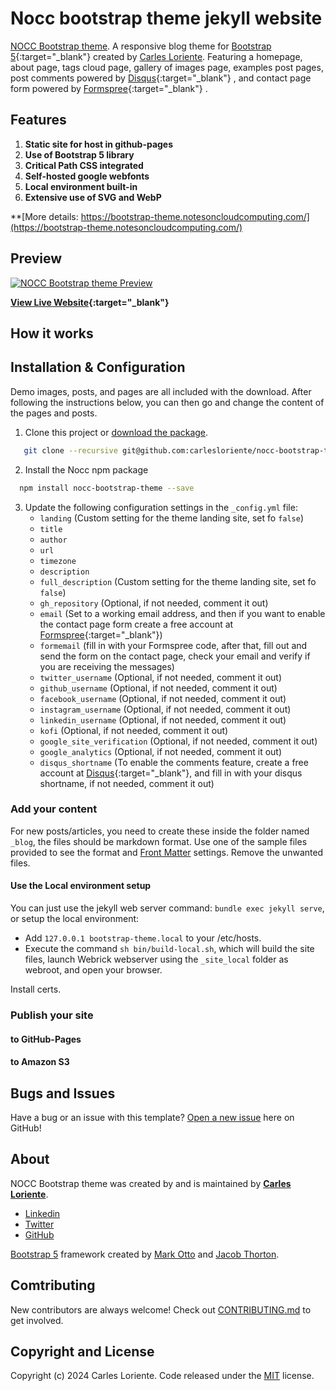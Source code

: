 # Nocc bootstrap theme jekyll website

[NOCC Bootstrap theme](https://bootstrap-theme.notesoncloudcomputing.com/). A responsive blog theme for [Bootstrap 5](https://getbootstrap.com/){:target="_blank"} created by [Carles Loriente](http://github.com/carlesloriente). Featuring a homepage, about page, tags cloud page, gallery of images page, examples post pages, post comments powered by [Disqus](https://disqus.com/){:target="_blank"} , and contact page form powered by [Formspree](https://formspree.io/){:target="_blank"} .

## Features

1. **Static site for host in github-pages**
2. **Use of Bootstrap 5 library**
3. **Critical Path CSS integrated**
4. **Self-hosted google webfonts**
5. **Local environment built-in**
6. **Extensive use of SVG and WebP**

**[More details: https://bootstrap-theme.notesoncloudcomputing.com/](https://bootstrap-theme.notesoncloudcomputing.com/)

## Preview

[![NOCC Bootstrap theme Preview](https://www.notesoncloudcomputing.com/assets/images/screenshot.png)](https://bootstrap-theme.notesoncloudcomputing.com/)

**[View Live Website](https://www.notesoncloudcomputing.com){:target="_blank"}**

## How it works

## Installation & Configuration

Demo images, posts, and pages are all included with the download. After following the instructions below, you can then go and change the content of the pages and posts.

1. Clone this project or [download the package](https://github.com/carlesloriente/bootstrap-theme-jekyll/archive/gh-pages.zip).

```bash
   git clone --recursive git@github.com:carlesloriente/nocc-bootstrap-theme.git
```

2. Install the Nocc npm package

```bash
  npm install nocc-bootstrap-theme --save
```

3. Update the following configuration settings in the `_config.yml` file:
   - `landing` (Custom setting for the theme landing site, set fo `false`)
   - `title`
   - `author`
   - `url`
   - `timezone`
   - `description`
   - `full_description` (Custom setting for the theme landing site, set fo `false`)
   - `gh_repository` (Optional, if not needed, comment it out)
   - `email` (Set to a working email address, and then if you want to enable the contact page form create a free account at [Formspree](https://formspree.io){:target="_blank"})
   - `formemail` (fill in with your Formspree code, after that, fill out and send the form on the contact page, check your email and verify if you are receiving the messages)
   - `twitter_username` (Optional, if not needed, comment it out)
   - `github_username` (Optional, if not needed, comment it out)
   - `facebook_username` (Optional, if not needed, comment it out)
   - `instagram_username` (Optional, if not needed, comment it out)
   - `linkedin_username` (Optional, if not needed, comment it out)
   - `kofi` (Optional, if not needed, comment it out)
   - `google_site_verification` (Optional, if not needed, comment it out)
   - `google_analytics` (Optional, if not needed, comment it out)
   - `disqus_shortname` (To enable the comments feature, create a free account at [Disqus](https://disqus.com){:target="_blank"}, and fill in with your disqus shortname, if not needed, comment it out)

### Add your content

For new posts/articles, you need to create these inside the folder named `_blog`, the files should be markdown format. Use one of the sample files provided to see the format and [Front Matter](https://jekyllrb.com/docs/front-matter/) settings. Remove the unwanted files.

#### Use the Local environment setup

You can just use the jekyll web server command: `bundle exec jekyll serve`, or setup the local environment:

- Add `127.0.0.1 bootstrap-theme.local` to your /etc/hosts.
- Execute the command `sh bin/build-local.sh`, which will build the site files, launch Webrick webserver using the `_site_local` folder as webroot, and open your browser.

Install certs.

### Publish your site

#### to GitHub-Pages

#### to Amazon S3

## Bugs and Issues

Have a bug or an issue with this template? [Open a new issue](https://github.com/carlesloriente/bootstrap-theme-jekyll/issues) here on GitHub!

## About

NOCC Bootstrap theme was created by and is maintained by **[Carles Loriente](https://www.linkedin.com/in/carles-loriente/)**.

- [Linkedin](https://www.linkedin.com/in/carles-loriente)
- [Twitter](https://twitter.com/godarthvader)
- [GitHub](https://github.com/carlesloriente)

[Bootstrap 5](https://getbootstrap.com/) framework created by [Mark Otto](https://twitter.com/mdo) and [Jacob Thorton](https://twitter.com/fat).

## Comtributing

New contributors are always welcome! Check out [CONTRIBUTING.md](https://github.com/carlesloriente/bootstrap-theme-jekyll/blob/master/CONTRIBUTING.md) to get involved.

## Copyright and License

Copyright (c) 2024 Carles Loriente. Code released under the [MIT](https://github.com/carlesloriente/bootstrap-theme-jekyll/blob/master/LICENSE) license.
